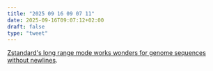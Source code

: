 ```yaml
---
title: "2025 09 16 09 07 11"
date: 2025-09-16T09:07:12+02:00
draft: false
type: "tweet"
---
```

[Zstandard's long range mode works wonders for genome sequences without newlines](https://log.bede.im/2025/09/12/zstandard-long-range-genomes.html).
